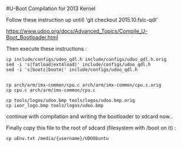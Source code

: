 

#U-Boot Compilation for 2013 Kernel

Follow these instruction up untill 'git checkout 2015.10.fslc-qdl'

https://www.udoo.org/docs/Advanced_Topics/Compile_U-Boot_Bootloader.html


Then execute these instructions :
```
cp include/configs/udoo_qdl.h include/configs/udoo_qdl.h.orig
sed -i 's|fatload|ext4load|' include/configs/udoo_qdl.h
sed -i 's|bootz|bootm|' include/configs/udoo_qdl.h


cp arch/arm/imx-common/cpu.c arch/arm/imx-common/cpu.c.orig
cp cpu.c arch/arm/imx-common/cpu.c 

cp tools/logos/udoo.bmp tools/logos/udoo.bmp.orig
cp ixor_logo.bmp tools/logos/udoo.bmp

```

continue with compilation and writing the bootloader to sdcard now..

Finally copy this file to the root of sdcard (filesystem with /boot on it) :
```
cp uEnv.txt /media/{username}/UDOObuntu
```
